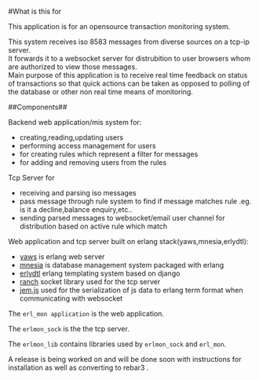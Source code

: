 #What is this for

This application is for an opensource transaction monitoring system.


This system receives iso 8583 messages from diverse sources on  a tcp-ip server.  
It forwards it to a websocket server for distrubition to user browsers whom are authorized to view those messages.   
Main purpose of this application is to receive real time feedback on status of  transactions so that quick actions can be taken as opposed to polling of the database or other non real time means of monitoring.

##Components##

Backend web application/mis system for:

* creating,reading,updating users
* performing access management for users
* for creating rules which represent a filter for messages
* for adding and removing users from the rules 

Tcp Server for 

* receiving and parsing iso messages
* pass message through rule system to find if message matches rule .eg. is it a decline,balance enquiry,etc..
* sending parsed messages to websocket/email user channel for distribution based on active rule which match 


Web application and tcp server built on erlang stack(yaws,mnesia,erlydtl):  

* [yaws](http://yaws.hyber.org) is erlang web server
* [mnesia](http://erlang.org/doc/man/mnesia.html) is database management system packaged with erlang
* [erlydtl](https://github.com/erlydtl/erlydtl) erlang templating system based on django  
* [ranch](https://github.com/ninenines/ranch) socket library used for the tcp server
* [jem.js](https://github.com/inaka/jem.js/tree/master) used for the serialization of js data to erlang term format when communicating with websocket


The ```erl_mon application``` is the web application.

The ```erlmon_sock``` is the the tcp server.

The ```erlmon_lib``` contains libraries used by ```erlmon_sock``` and ```erl_mon```.

A release is being worked on and will be done soon with instructions for installation as well as converting to rebar3 . 


